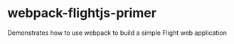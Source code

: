 webpack-flightjs-primer
=======================

Demonstrates how to use webpack to build a simple Flight web application
